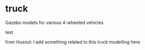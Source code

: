 # truck
Gazebo models for various 4-wheeled vehicles

test


from Husnul: I add something related to this truck modelling here